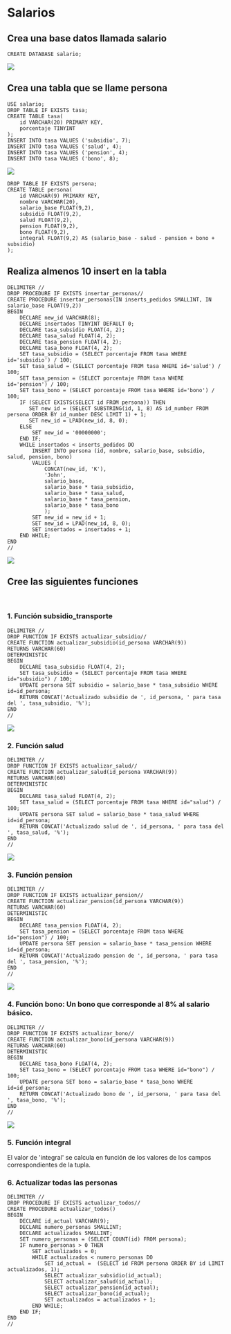 # Salarios

## Crea una base datos llamada salario

    CREATE DATABASE salario;

<img src="img/create_db.png">
    
## Crea una tabla que se llame persona

    USE salario;
    DROP TABLE IF EXISTS tasa;
    CREATE TABLE tasa(
        id VARCHAR(20) PRIMARY KEY,
        porcentaje TINYINT
    );
    INSERT INTO tasa VALUES ('subsidio', 7);
    INSERT INTO tasa VALUES ('salud', 4);
    INSERT INTO tasa VALUES ('pension', 4);
    INSERT INTO tasa VALUES ('bono', 8);

<img src='img/table_tasa.png'>

    DROP TABLE IF EXISTS persona;
    CREATE TABLE persona(
        id VARCHAR(9) PRIMARY KEY,
        nombre VARCHAR(20),
        salario_base FLOAT(9,2),
        subsidio FLOAT(9,2), 
        salud FLOAT(9,2),
        pension FLOAT(9,2),
        bono FLOAT(9,2),
        integral FLOAT(9,2) AS (salario_base - salud - pension + bono + subsidio)
    );

## Realiza almenos 10 insert en la tabla
    
    DELIMITER //
    DROP PROCEDURE IF EXISTS insertar_personas//
    CREATE PROCEDURE insertar_personas(IN inserts_pedidos SMALLINT, IN salario_base FLOAT(9,2))
    BEGIN 
        DECLARE new_id VARCHAR(8);
        DECLARE insertados TINYINT DEFAULT 0;
        DECLARE tasa_subsidio FLOAT(4, 2);
        DECLARE tasa_salud FLOAT(4, 2);
        DECLARE tasa_pension FLOAT(4, 2); 
        DECLARE tasa_bono FLOAT(4, 2);   
        SET tasa_subsidio = (SELECT porcentaje FROM tasa WHERE id='subsidio') / 100;
        SET tasa_salud = (SELECT porcentaje FROM tasa WHERE id='salud') / 100;
        SET tasa_pension = (SELECT porcentaje FROM tasa WHERE id='pension') / 100;
        SET tasa_bono = (SELECT porcentaje FROM tasa WHERE id='bono') / 100;
        IF (SELECT EXISTS(SELECT id FROM persona)) THEN
           SET new_id = (SELECT SUBSTRING(id, 1, 8) AS id_number FROM persona ORDER BY id_number DESC LIMIT 1) + 1;
           SET new_id = LPAD(new_id, 8, 0);
        ELSE
            SET new_id = '00000000';
        END IF;
        WHILE insertados < inserts_pedidos DO 
            INSERT INTO persona (id, nombre, salario_base, subsidio, salud, pension, bono)
            VALUES (
                CONCAT(new_id, 'K'), 
                'John', 
                salario_base,
                salario_base * tasa_subsidio,
                salario_base * tasa_salud,
                salario_base * tasa_pension,
                salario_base * tasa_bono
                );
            SET new_id = new_id + 1;
            SET new_id = LPAD(new_id, 8, 0);
            SET insertados = insertados + 1;
        END WHILE; 
    END
    //

<img src="img/insertar_personas.png">

## Cree las siguientes funciones

<br/>

### 1. Función subsidio_transporte

    DELIMITER //
    DROP FUNCTION IF EXISTS actualizar_subsidio//
    CREATE FUNCTION actualizar_subsidio(id_persona VARCHAR(9)) 
    RETURNS VARCHAR(60)
    DETERMINISTIC 
    BEGIN
        DECLARE tasa_subsidio FLOAT(4, 2);
        SET tasa_subsidio = (SELECT porcentaje FROM tasa WHERE id="subsidio") / 100;
        UPDATE persona SET subsidio = salario_base * tasa_subsidio WHERE id=id_persona;
        RETURN CONCAT('Actualizado subsidio de ', id_persona, ' para tasa del ', tasa_subsidio, '%');
    END
    //

<img src="img/actualizar_subsidio.png">

<br/>

### 2. Función salud

    DELIMITER //
    DROP FUNCTION IF EXISTS actualizar_salud//
    CREATE FUNCTION actualizar_salud(id_persona VARCHAR(9)) 
    RETURNS VARCHAR(60)
    DETERMINISTIC 
    BEGIN
        DECLARE tasa_salud FLOAT(4, 2);
        SET tasa_salud = (SELECT porcentaje FROM tasa WHERE id="salud") / 100;
        UPDATE persona SET salud = salario_base * tasa_salud WHERE id=id_persona;
        RETURN CONCAT('Actualizado salud de ', id_persona, ' para tasa del ', tasa_salud, '%');
    END
    //

<img src="img/actualizar_salud.png">

<br/>

### 3. Función pension

    DELIMITER //
    DROP FUNCTION IF EXISTS actualizar_pension//
    CREATE FUNCTION actualizar_pension(id_persona VARCHAR(9)) 
    RETURNS VARCHAR(60)
    DETERMINISTIC 
    BEGIN
        DECLARE tasa_pension FLOAT(4, 2);
        SET tasa_pension = (SELECT porcentaje FROM tasa WHERE id="pension") / 100;
        UPDATE persona SET pension = salario_base * tasa_pension WHERE id=id_persona;
        RETURN CONCAT('Actualizado pension de ', id_persona, ' para tasa del ', tasa_pension, '%');
    END
    //

<img src="img/actualizar_pension.png">

<br/>

### 4. Función bono: Un bono que corresponde al 8% al salario básico.

    DELIMITER //
    DROP FUNCTION IF EXISTS actualizar_bono//
    CREATE FUNCTION actualizar_bono(id_persona VARCHAR(9)) 
    RETURNS VARCHAR(60)
    DETERMINISTIC 
    BEGIN
        DECLARE tasa_bono FLOAT(4, 2);
        SET tasa_bono = (SELECT porcentaje FROM tasa WHERE id="bono") / 100;
        UPDATE persona SET bono = salario_base * tasa_bono WHERE id=id_persona;
        RETURN CONCAT('Actualizado bono de ', id_persona, ' para tasa del ', tasa_bono, '%');
    END
    //

<img src="img/actualizar_bono.png">

<br/>

### 5. Función integral

El valor de 'integral' se calcula en función de los valores de los campos correspondientes de la tupla.

### 6. Actualizar todas las personas

    DELIMITER //
    DROP PROCEDURE IF EXISTS actualizar_todos//
    CREATE PROCEDURE actualizar_todos()
    BEGIN
        DECLARE id_actual VARCHAR(9);
        DECLARE numero_personas SMALLINT;
        DECLARE actualizados SMALLINT;
        SET numero_personas = (SELECT COUNT(id) FROM persona);
        IF numero_personas > 0 THEN
            SET actualizados = 0;
            WHILE actualizados < numero_personas DO
                SET id_actual =  (SELECT id FROM persona ORDER BY id LIMIT actualizados, 1);
                SELECT actualizar_subsidio(id_actual);
                SELECT actualizar_salud(id_actual);
                SELECT actualizar_pension(id_actual);
                SELECT actualizar_bono(id_actual);
                SET actualizados = actualizados + 1;
            END WHILE;
        END IF;
    END
    //